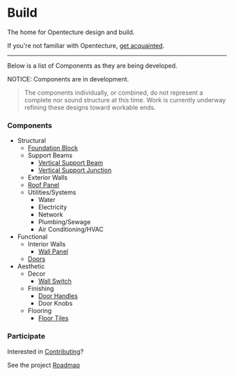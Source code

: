 # Build

The home for Opentecture design and build.

If you're not familiar with Opentecture, [get acquainted](https://www.opentecture.com/concept).

---

Below is a list of Components as they are being developed.

NOTICE: Components are in development.

> The components individually, or combined,
do not represent a complete nor sound structure at this time. Work is currently underway refining these designs toward workable ends.

### Components

* Structural
  * [Foundation Block](./components/Foundation%20Block.stl)
  * Support Beams
    * [Vertical Support Beam](./components/Vertical%20Support%20-%202m.stl)
    * [Vertical Support Junction](./components/Vertical%20Support%20Topper.stl)
  * Exterior Walls
  * [Roof Panel](./components/Roof.stl)
  * Utilities/Systems
    * Water
    * Electricity
    * Network
    * Plumbing/Sewage
    * Air Conditioning/HVAC
* Functional
  * Interior Walls
    * [Wall Panel](./components/Wall%20Panel.stl)
  * [Doors](./components/Door.stl)
* Aesthetic
  * Decor
    * [Wall Switch](./components/Wall%20Switch.stl)
  * Finishing
    * [Door Handles](./components/Door%20Handle.stl)
    * Door Knobs
  * Flooring
    * [Floor Tiles](./components/Floor%20Tiling.stl)

### Participate

Interested in [Contributing](CONTRIBUTING.md)?

See the project [Roadmap](ROADMAP.md)
